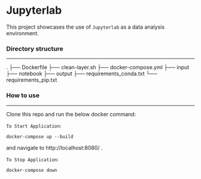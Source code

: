 # Jupyterlab
This project showcases the use of `Jupyterlab` as a data analysis environment.

### Directory structure
---
.
├── Dockerfile
├── clean-layer.sh
├── docker-compose.yml
├── input
├── notebook
├── output
├── requirements_conda.txt
└── requirements_pip.txt

### How to use
---
Clone this repo and run the below docker command:

`To Start Application`:
```docker
docker-compose up --build
```
and navigate to http://localhost:8080/ .

`To Stop Application`:
```docker
docker-compose down
```
